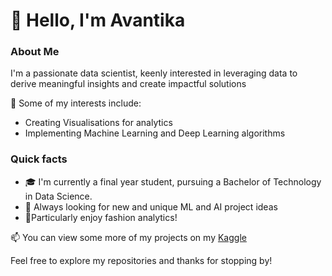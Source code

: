 # 👋 Hello, I'm Avantika

### About Me

I'm a passionate data scientist, keenly interested in leveraging data to derive meaningful insights and create impactful solutions

🚀 Some of my interests include:

- Creating Visualisations for analytics
- Implementing Machine Learning and Deep Learning algorithms

### Quick facts

- 🎓 I'm currently a final year student, pursuing a Bachelor of Technology in Data Science.
- 🌱 Always looking for new and unique ML and AI project ideas
- 🎸Particularly enjoy fashion analytics!


📫 You can view some more of my projects on my [Kaggle](https://www.kaggle.com/avantikab)


 Feel free to explore my repositories and thanks for stopping by!
